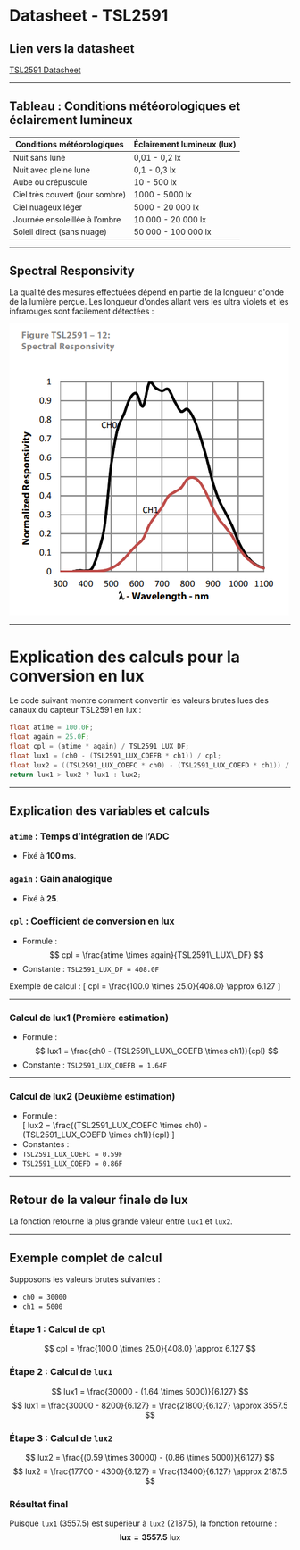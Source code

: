 # Datasheet - TSL2591

## Lien vers la datasheet
[TSL2591 Datasheet](https://cdn-shop.adafruit.com/datasheets/TSL25911_Datasheet_EN_v1.pdf)

---

## Tableau : Conditions météorologiques et éclairement lumineux

| **Conditions météorologiques**     | **Éclairement lumineux (lux)** |
|------------------------------------|-------------------------------|
| Nuit sans lune                     | 0,01 - 0,2 lx               |
| Nuit avec pleine lune              | 0,1 - 0,3 lx                   |
| Aube ou crépuscule                 | 10 - 500 lx                      |
| Ciel très couvert (jour sombre)    | 1000 - 5000 lx                   |
| Ciel nuageux léger                 | 5000 - 20 000 lx                  |
| Journée ensoleillée à l’ombre      | 10 000 - 20 000 lx                 |
| Soleil direct (sans nuage)         | 50 000 - 100 000 lx               |

---

## Spectral Responsivity

La qualité des mesures effectuées dépend en partie de la longueur d'onde de la lumière perçue. Les longueur d'ondes allant vers les ultra violets et les infrarouges sont facilement détectées :

[![TSL2591](image.png)](https://cdn-shop.adafruit.com/datasheets/TSL25911_Datasheet_EN_v1.pdf)

---

# Explication des calculs pour la conversion en lux

Le code suivant montre comment convertir les valeurs brutes lues des canaux du capteur TSL2591 en lux :

```c
float atime = 100.0F;
float again = 25.0F;
float cpl = (atime * again) / TSL2591_LUX_DF;
float lux1 = (ch0 - (TSL2591_LUX_COEFB * ch1)) / cpl;
float lux2 = ((TSL2591_LUX_COEFC * ch0) - (TSL2591_LUX_COEFD * ch1)) / cpl;
return lux1 > lux2 ? lux1 : lux2;
```

---

## Explication des variables et calculs

### `atime` : Temps d’intégration de l’ADC

- Fixé à **100 ms**.

### `again` : Gain analogique

- Fixé à **25**.

### `cpl` : Coefficient de conversion en lux

- Formule :  
  $$
  cpl = \frac{atime \times again}{TSL2591\_LUX\_DF}
  $$
- Constante : `TSL2591_LUX_DF = 408.0F`

Exemple de calcul :
\[
cpl = \frac{100.0 \times 25.0}{408.0} \approx 6.127
\]

---

### Calcul de lux1 (Première estimation)

- Formule :  
  $$
  lux1 = \frac{ch0 - (TSL2591\_LUX\_COEFB \times ch1)}{cpl}
  $$
- Constante : `TSL2591_LUX_COEFB = 1.64F`

---

### Calcul de lux2 (Deuxième estimation)

- Formule :  
  \[
  lux2 = \frac{(TSL2591\_LUX\_COEFC \times ch0) - (TSL2591\_LUX\_COEFD \times ch1)}{cpl}
  \]
- Constantes :
- `TSL2591_LUX_COEFC = 0.59F`
- `TSL2591_LUX_COEFD = 0.86F`

---

## Retour de la valeur finale de lux

La fonction retourne la plus grande valeur entre `lux1` et `lux2`.

---

## Exemple complet de calcul

Supposons les valeurs brutes suivantes :

- `ch0 = 30000`
- `ch1 = 5000`

### Étape 1 : Calcul de `cpl`

$$
cpl = \frac{100.0 \times 25.0}{408.0} \approx 6.127
$$

### Étape 2 : Calcul de `lux1`

$$
lux1 = \frac{30000 - (1.64 \times 5000)}{6.127}
$$
$$
lux1 = \frac{30000 - 8200}{6.127} = \frac{21800}{6.127} \approx 3557.5
$$

### Étape 3 : Calcul de `lux2`

$$
lux2 = \frac{(0.59 \times 30000) - (0.86 \times 5000)}{6.127}
$$
$$
lux2 = \frac{17700 - 4300}{6.127} = \frac{13400}{6.127} \approx 2187.5
$$

### Résultat final

Puisque `lux1` (3557.5) est supérieur à `lux2` (2187.5), la fonction retourne :
$$
\mathbf{lux = 3557.5 \text{ lux}}
$$
